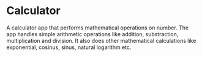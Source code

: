 # Calculator


A calculator app that performs mathematical operations on number. The app handles simple arithmetic operations like addition, substraction, multiplication and division. It also does other mathematical calculations like exponential, cosinus, sinus, natural logarithm etc.


